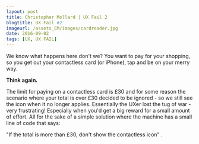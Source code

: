 ```yaml
---
layout: post
title: Christopher Mollard | UX Fail 2
blogtitle: UX Fail #2
imageurl: /assets_CM/images/cardreader.jpg
date: 2016-09-02
tags: [UX, UX FAIL]
---
```

<p>
We know what happens here don't we? You want to pay for your shopping, so you get out your contactless card (or iPhone), tap and be on your merry way.
</p>
<p>
<strong>Think again.</strong>
</p>
<p>
The limit for paying on a contactless card is £30 and for some reason the scenario where your total is over £30 decided to be ignored - so we still see the icon when it no longer applies. Essentially the UXer lost the tug of war - very frustrating! Especially when you'd get a big reward for a small amount of effort. All for the sake of a simple solution where the machine has a small line of code that says:
</p>
<p>
"If the total is more than £30, don't show the contactless icon" .
</p>